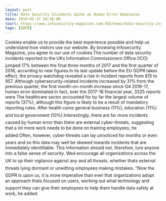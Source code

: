 ```yaml
---
layout: post
title: Data Security Incidents Spike as Human Error Dominates
date: 2018-05-17 10:36:08
tourl: https://www.infosecurity-magazine.com:443/news/data-security-incidents-spike/
tags: [GDPR]
---
```

Cookies enable us to provide the best experience possible and help us understand how visitors use our website. By browsing Infosecurity Magazine, you agree to our use of cookies.The number of data security incidents reported to the UKs Information Commissioners Office (ICO) jumped 17% between the final three months of 2017 and the first quarter of 2018, according to new figures.In its last update before the EU GDPR takes effect, the privacy watchdog revealed a rise in incident reports from 815 to 957. Although cybersecurity-related incidents increased by 31% from the previous quarter, the first month-on-month increase since Q4 2016-17, human error dominated.In fact, over the 2017-18 financial year, 3325 reports were The healthcare sector accounted for by far the largest volume of reports (37%), although this figure is likely to be a result of mandatory reporting rules. After health came general business (11%), education (11%) and local government (10%).Interestingly, there are far more incidents caused by human error than there are external cyber-threats, suggesting that a lot more work needs to be done on training employees, he added.Often, however, cyber-threats can lay unnoticed for months or even years and so this data may well be skewed towards incidents that are immediately identifiable. This information should not, therefore, lure anyone into a false sense of security. Wed encourage all organizations across the UK to up their vigilance against any and all threats, whether thats external threats lying dormant or unwitting employees making mistakes. "Now the GDPR is upon us, it is more imperative than ever that organizations adopt an approach thats focused on users, working out what technology and support they can give their employees to help them handle data safely at work, he added.